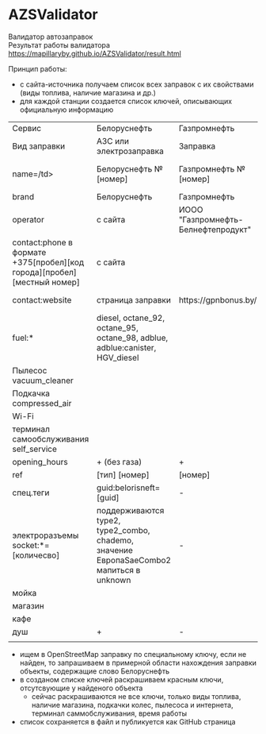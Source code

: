 # AZSValidator
Валидатор автозаправок  
Результат работы валидатора https://mapillaryby.github.io/AZSValidator/result.html  

Принцип работы:  
* с сайта-источника  получаем список всех заправок с их свойствами (виды топлива, наличие магазина и др.)
* для каждой станции создается список ключей, описывающих официальную информацию
<table>
   <tr>
      <td>Сервис</td><td>Белоруснефть</td><td>Газпромнефть</td><td>Tatneft</td><td>Лукойл</td>
   </tr>
   <tr><td>Вид заправки</td><td>АЗС или электрозаправка</td><td>Заправка</td><td>Заправка</td><td>Заправка</td></tr>
   <tr><td>name=/td><td>Белоруснефть №[номер]</td><td>Газпромнефть №[номер]</td><td>Татнефть №[номер]</td><td>Лукойл  №[номер]</td></tr>
   <tr><td>brand</td><td>Белоруснефть</td><td>Газпромнефть</td><td>Tatneft</td><td>Лукойл</td></tr>
   <tr><td>operator</td><td>с сайта</td><td>ИООО "Газпромнефть-Белнефтепродукт"</td><td>ИООО "Татбелнефтепродукт"</td><td>с сайта</td></tr>
   <tr><td>contact:phone в формате +375[пробел][код города][пробел][местный номер]</td><td>с сайта</td><td></td><td></td><td></td></tr>
   <tr><td>contact:website</td><td>страница заправки</td><td>https://gpnbonus.by/</td><td>https://tatbelneft.by/azs/spisok-azs/</td><td>страница заправки</td></tr>
   <tr><td>fuel:*</td><td>diesel, octane_92, octane_95, octane_98, adblue, adblue:canister, HGV_diesel</td>
                      <td></td><td></td><td></td></tr>
   <tr><td>Пылесос vacuum_cleaner</td><td></td><td></td><td></td><td></td></tr>
   <tr><td>Подкачка compressed_air</td><td></td><td></td><td></td><td></td></tr>
   <tr><td>Wi-Fi</td><td></td><td></td><td></td><td></td></tr>
   <tr><td>терминал самообслуживания self_service</td><td></td><td></td><td></td><td></td></tr>
   <tr><td>opening_hours</td><td>+ (без газа)</td><td>+</td><td>-</td><td>+</td></tr>
   <tr><td>ref</td><td>[тип] [номер]</td><td>[номер]</td><td>[номер]</td><td>[номер]</td></tr>
   <tr><td>спец.теги</td><td>guid:belorisneft=[guid]</td><td>-</td><td>-</td><td>-</td></tr>
   <tr><td>электроразъемы socket:*=[количесво]</td><td>поддерживаются type2, type2_combo, chademo, значение ЕвропаSaeCombo2 мапиться в unknown</td><td>-</td><td>-</td><td>-</td></tr>
   <tr><td>мойка</td><td></td><td></td><td></td><td></td></tr>
   <tr><td>магазин</td><td></td><td></td><td></td><td></td></tr>
   <tr><td>кафе</td><td></td><td></td><td></td><td></td></tr>
   <tr><td>душ</td><td>+</td><td>-</td><td>+</td><td>-</td></tr>
   <tr><td></td><td></td><td></td><td></td><td></td></tr>
   </table>  
   
* ищем в OpenStreetMap заправку по специальному ключу, если не найден, то запрашиваем в примерной области нахождения заправки объекты, содержащие слово Белоруснефть
* в созданом списке ключей раскрашиваем красным ключи, отсутсвующие у найденого объекта 
    * сейчас раскрашиваются не все ключи, только виды топлива, наличие магазина, подкачки колес, пылесоса и интернета, терминал саммобслуживания, время работы
* список сохраняется в файл и публикуется как GitHub страница

